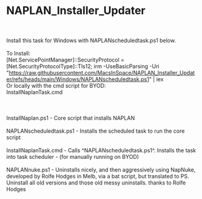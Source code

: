 # NAPLAN_Installer_Updater <BR><BR>

Install this task for Windows with NAPLANscheduledtask.ps1 below.<BR><BR>
To Install:<BR>
[Net.ServicePointManager]::SecurityProtocol = [Net.SecurityProtocolType]::Tls12;
irm -UseBasicParsing -Uri "https://raw.githubusercontent.com/MacsInSpace/NAPLAN_Installer_Updater/refs/heads/main/Windows/NAPLANscheduledtask.ps1" | iex
<BR>
Or locally with the cmd script for BYOD:<BR>
InstallNaplanTask.cmd
<BR><BR>
<BR><BR>
InstallNaplan.ps1 - Core script that installs NAPLAN
<BR><BR>
NAPLANscheduledtask.ps1 - Installs the scheduled task to run the core script
<BR><BR>
InstallNaplanTask.cmd - Calls ^NAPLANscheduledtask.ps1^. Installs the task into task scheduler - (for manually running on BYOD)
<BR><BR>
NAPLANnuke.ps1 - Uninstalls nicely, and then aggressively using NapNuke, developed by Rolfe Hodges in Melb, via a bat script, but translated to PS.<BR>
Uninstall all old versions and those old messy uninstalls. thanks to Rolfe Hodges
